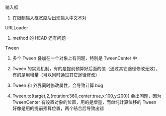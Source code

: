 输入框

1. 在限制输入框宽度后出现输入中文不对


URLLoader

1. method 的 HEAD 还有问题


Tween

1. 多个 Tween 叠加在一个对象上有问题，特别是 TweenCenter 中

2. Tween 的实现机制，有的是提前预算好后面的值（通过其它途径修改无效），有的是用增量（可以同时通过其它途径修改）

3. Tween 和 外界同时修改属性，会导致计算 bug

4. Tween.to(target,2,{rotation:360,center:true,x:100,y:200}) 会出问题，因为 TweenCenter 有设置对象的位置，用的是增量，而单纯计算位移的 Tween 好像是用的提前预算位置，两个结合后导致出错